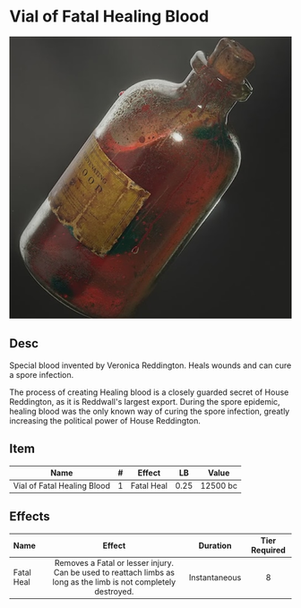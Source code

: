 # Vial of Fatal Healing Blood

![Copyright](./../VialOfMinorHealingBlood/VialOfHealingBlood.png)

## Desc

Special blood invented by Veronica Reddington. Heals wounds and can cure a spore infection.

The process of creating Healing blood is a closely guarded secret of House Reddington, as it is Reddwall's largest export. During the spore epidemic, healing blood was the only known way of curing the spore infection, greatly increasing the political power of House Reddington.

## Item

|            Name            | # |   Effect   |  LB  |  Value  |
| :-------------------------: | :-: | :--------: | :--: | :------: |
| Vial of Fatal Healing Blood | 1 | Fatal Heal | 0.25 | 12500 bc |

## Effects

| Name       |                                                      Effect                                                      |   Duration   | Tier Required |
| :--------- | :--------------------------------------------------------------------------------------------------------------: | :-----------: | :-----------: |
| Fatal Heal | Removes a Fatal or lesser injury. Can be used to reattach limbs as long as the limb is not completely destroyed. | Instantaneous |       8       |
